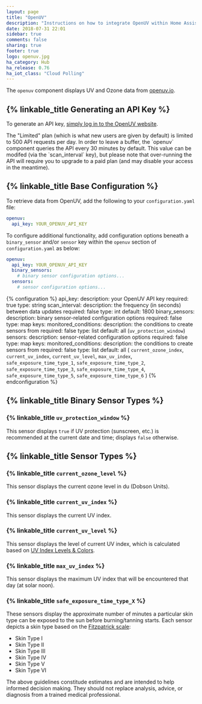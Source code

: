 ```yaml
---
layout: page
title: "OpenUV"
description: "Instructions on how to integrate OpenUV within Home Assistant."
date: 2018-07-31 22:01
sidebar: true
comments: false
sharing: true
footer: true
logo: openuv.jpg
ha_category: Hub
ha_release: 0.76
ha_iot_class: "Cloud Polling"
---
```


The `openuv` component displays UV and Ozone data from
[openuv.io](http://openuv.io).

## {% linkable_title Generating an API Key %}

To generate an API key, [simply log in to the OpenUV website](https://www.openuv.io/auth/google).

<p class='note warning'>
The "Limited" plan (which is what new users are given by default) is limited to
500 API requests per day. In order to leave a buffer, the `openuv` component
queries the API every 30 minutes by default. This value can be modifed (via the
`scan_interval` key), but please note that over-running the API will require
you to upgrade to a paid plan (and may disable your access in the meantime).
</p>

## {% linkable_title Base Configuration %}

To retrieve data from OpenUV, add the following to your `configuration.yaml`
file:

```yaml
openuv:
  api_key: YOUR_OPENUV_API_KEY
```

To configure additional functionality, add configuration options beneath
a `binary_sensor` and/or `sensor` key within the `openuv` section of
`configuration.yaml` as below:

```yaml
openuv:
  api_key: YOUR_OPENUV_API_KEY
  binary_sensors:
    # binary sensor configuration options...
  sensors:
    # sensor configuration options...
```

{% configuration %}
api_key:
  description: your OpenUV API key
  required: true
  type: string
scan_interval:
  description: the frequency (in seconds) between data updates
  required: false
  type: int
  default: 1800
binary_sensors:
  description: binary sensor-related configuration options
  required: false
  type: map
  keys:
    monitored_conditions:
      description: the conditions to create sensors from
      required: false
      type: list
      default: all (`uv_protection_window`)
sensors:
  description: sensor-related configuration options
  required: false
  type: map
  keys:
    monitored_conditions:
      description: the conditions to create sensors from
      required: false
      type: list
      default: all ( `current_ozone_index`, `current_uv_index`, `current_uv_level`, `max_uv_index`, `safe_exposure_time_type_1`, `safe_exposure_time_type_2`, `safe_exposure_time_type_3`, `safe_exposure_time_type_4`, `safe_exposure_time_type_5`, `safe_exposure_time_type_6` )
{% endconfiguration %}

## {% linkable_title Binary Sensor Types %}

### {% linkable_title `uv_protection_window` %}

This sensor displays `true` if UV protection (sunscreen, etc.) is recommended
at the current date and time; displays `false` otherwise.

## {% linkable_title Sensor Types %}

### {% linkable_title `current_ozone_level` %}

This sensor displays the current ozone level in du (Dobson Units).

### {% linkable_title `current_uv_index` %}

This sensor displays the current UV index.

### {% linkable_title `current_uv_level` %}

This sensor displays the level of current UV index, which is calculated based
on [UV Index Levels & Colors](https://www.openuv.io/kb/uv-index-levels-colors).

### {% linkable_title `max_uv_index` %}

This sensor displays the maximum UV index that will be encountered that day (at
solar noon).

### {% linkable_title `safe_exposure_time_type_X` %}

These sensors display the approximate number of minutes a particular skin type
can be exposed to the sun before burning/tanning starts. Each sensor depicts
a skin type based on the
[Fitzpatrick scale](https://en.wikipedia.org/wiki/Fitzpatrick_scale):

* Skin Type I
* Skin Type II
* Skin Type III
* Skin Type IV
* Skin Type V
* Skin Type VI

<p class='note warning'>
The above guidelines constitude estimates and are intended to help informed
decision making. They should not replace analysis, advice, or diagnosis from a
trained medical professional.
</p>
